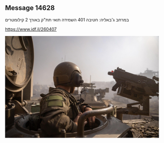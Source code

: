 ## Message 14628

במרחב ג'באליה:
חטיבה 401 השמידה תואי תת"ק באורך 2 קילומטרים

https://www.idf.il/260407

![Photo](14628/14628_photo.jpg)
